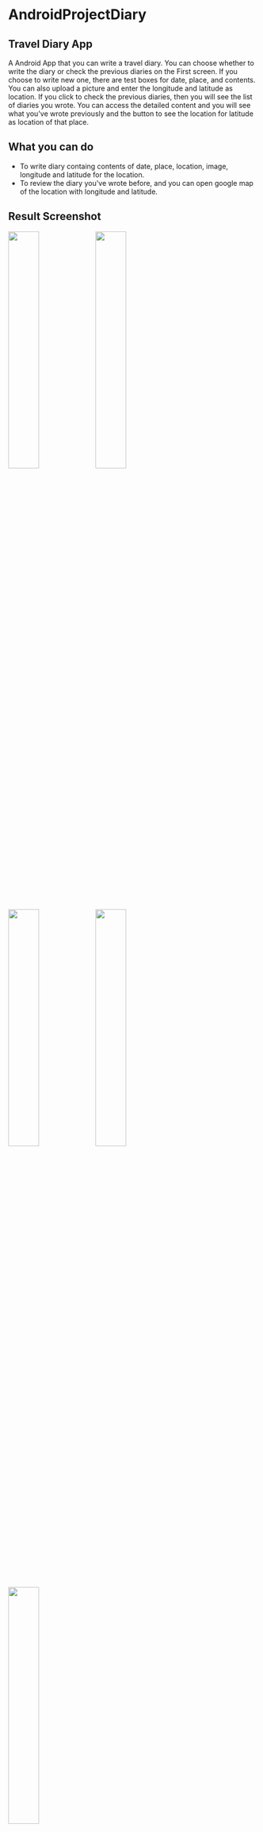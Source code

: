 
# AndroidProjectDiary

## Travel Diary App
A Android App that you can write a travel diary. You can choose whether to write the diary or check the previous diaries on the First screen. 
If you choose to write new one, there are test boxes for date, place, and contents. You can also upload a picture and enter the longitude and latitude as location.
If you click to check the previous diaries, then you will see the list of diaries you wrote. You can access the detailed content and you will see what you've wrote previously and the button to see the location for latitude as location of that place.

## What you can do
* To write diary containg contents of date, place, location, image, longitude and latitude for the location.
* To review the diary you've wrote before, and you can open google map of the location with longitude and latitude.

## Result Screenshot
<img src = "https://user-images.githubusercontent.com/75755156/116002585-67ce8f80-a635-11eb-9d35-e73358d7e4f9.png" width="35%"/><img src = "https://user-images.githubusercontent.com/75755156/116002614-96e50100-a635-11eb-9956-fa025245997b.png" width="35%"/>
<img src = "https://user-images.githubusercontent.com/75755156/116002642-aebc8500-a635-11eb-88e3-ad67410b5054.png" width="35%"/><img src = "https://user-images.githubusercontent.com/75755156/116002659-c0059180-a635-11eb-9211-b4e86c285daa.png" width="35%"/>
<img src = "https://user-images.githubusercontent.com/75755156/116002670-cc89ea00-a635-11eb-88b5-d2b9dc7b5ab6.png" width="35%"/>

## Tools
Android Studio   
Android SDK 28 Android SDK Build-tools 28.0.3   
(You can change other sdk and build-tools)
## Setting
#### Gradle

```gradle
dependencies {
    implementation 'androidx.appcompat:appcompat:1.2.0'
    implementation 'com.google.android.material:material:1.2.1'
    implementation 'androidx.constraintlayout:constraintlayout:2.0.4'
    implementation 'com.google.android.gms:play-services-maps:17.0.0'

    testImplementation 'junit:junit:4.+'
    androidTestImplementation 'androidx.test.ext:junit:1.1.2'
    androidTestImplementation 'androidx.test.espresso:espresso-core:3.3.0'
}
```
## GoogleMap
#### XML
```xml
<uses-permission android:name="android.permission.ACCESS_FINE_LOCATION" />
<uses-permission android:name="android.permission.INTERNET" />
<uses-permission android:name="android.permission.ACCESS_NETWORK_STATE" />
<uses-permission android:name="android.permission.WRITE_EXTERNAL_STORAGE" />
<uses-permission android:name="android.permission.READ_EXTERNAL_STORAGE" />

<application
    <meta-data
        android:name="com.google.android.geo.API_KEY"
        android:value="AIzaSyAl_K2dKrtdU8P7C5-fCMuZZYGtmFrjzfA" />
```

#### JAVA
MapsActivity.java
```java
import androidx.fragment.app.FragmentActivity;

import android.content.Intent;
import android.database.Cursor;
import android.os.Bundle;
import android.widget.EditText;
import android.widget.Toast;

import com.google.android.gms.maps.CameraUpdateFactory;
import com.google.android.gms.maps.GoogleMap;
import com.google.android.gms.maps.OnMapReadyCallback;
import com.google.android.gms.maps.SupportMapFragment;
import com.google.android.gms.maps.model.LatLng;
import com.google.android.gms.maps.model.MarkerOptions;

public class MapsActivity extends FragmentActivity implements OnMapReadyCallback {

    private GoogleMap mMap;
```

